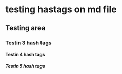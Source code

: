# testing hastags on md file
## Testing area
### Testin 3 hash tags
#### Testin 4 hash tags
##### Testin 5 hash tags